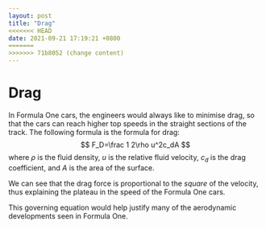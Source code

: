 ```yaml
---
layout: post
title: "Drag"
<<<<<<< HEAD
date: 2021-09-21 17:19:21 +0800
=======
>>>>>>> 71b8052 (change content)
---
```


# Drag

In Formula One cars, the engineers would always like to minimise drag, so that the cars can reach higher top speeds in the straight sections of the track. The following formula is the formula for drag:
$$
F_D=\frac 1 2\rho u^2c_dA
$$
where $\rho$ is the fluid density, $u$ is the relative fluid velocity, $c_d$ is the drag coefficient, and $A$ is the area of the surface.

We can see that the drag force is proportional to the _square_ of the velocity, thus explaining the plateau in the speed of the Formula One cars.

This governing equation would help justify many of the aerodynamic developments seen in Formula One.

